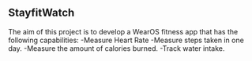 ## StayfitWatch
The aim of this project is to develop a WearOS fitness app that has the following capabilities:
  -Measure Heart Rate
  -Measure steps taken in one day.
  -Measure the amount of calories burned.
  -Track water intake.

